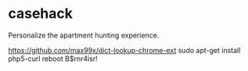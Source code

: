 # casehack
Personalize the apartment hunting experience. 

https://github.com/max99x/dict-lookup-chrome-ext
sudo apt-get install php5-curl
reboot
B$rnr4isr!
